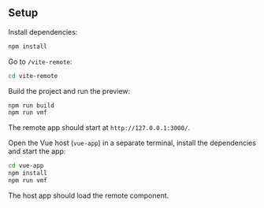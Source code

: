 ## Setup

Install dependencies:

```bash
npm install
```

Go to `/vite-remote`:

```bash
cd vite-remote
```

Build the project and run the preview:

```bash
npm run build
npm run vmf
```

The remote app should start at `http://127.0.0.1:3000/`.

Open the Vue host (`vue-app`) in a separate terminal, install the dependencies and start the app:

```bash
cd vue-app
npm install
npm run vmf
```

The host app should load the remote component.
